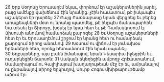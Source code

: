 26 Երբ Սօղոսը Երուսաղէմ եկաւ, փորձում էր աշակերտներին յարել, բայց ամէնքը վախենում էին նրանից. չէին հաւատում, թէ իսկապէս աշակերտ էր դարձել: 27 Բայց Բառնաբասը նրան վերցրեց եւ բերեց առաքեալների մօտ ու նրանց պատմեց, թէ ինչպէս ճանապարհին նա տեսել էր Տիրոջը, խօսել էր նրա հետ եւ թէ Դամասկոսում էլ Յիսուսի անունով համարձակ քարոզել: 28 Եւ Սօղոսը աշակերտների հետ էր եւ Երուսաղէմում շրջում էր նրանց հետ ու համարձակ քարոզում Տիրոջ անունով: 29 Խօսում ու վիճում էր յունախօս հրեաների հետ, որոնք հետամտում էին նրան սպանել: 30 Եղբայրները, այս բանն իմանալով, նրան Կեսարիա իջեցրին եւ ուղարկեցին Տարսոն:
31 Սակայն եկեղեցին ամբողջ Հրէաստանում, Սամարիայում ու Գալիլիայում խաղաղութեան մէջ էր եւ, ամրանալով ու ընթանալով Տիրոջ երկիւղով, Սուրբ Հոգու մխիթարութեամբ աճում էր:
